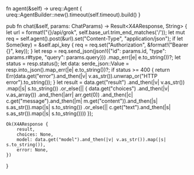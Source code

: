 fn agent(&self) -> ureq::Agent {
    ureq::AgentBuilder::new().timeout(self.timeout).build()
}

pub fn chat(&self, params: ChatParams) -> Result<X4AResponse, String> {
    let url = format!("{}/api/grok", self.base_url.trim_end_matches('/'));
    let mut req = self.agent().post(&url).set("Content-Type", "application/json");
    if let Some(key) = &self.api_key {
        req = req.set("Authorization", &format!("Bearer {}", key));
    }
    let resp = req.send_json(json!({"id": params.id, "type": params.r#type, "query": params.query}))
        .map_err(|e| e.to_string())?;
    let status = resp.status();
    let data: serde_json::Value = resp.into_json().map_err(|e| e.to_string())?;
    if status >= 400 {
        return Err(data.get("error").and_then(|v| v.as_str()).unwrap_or("HTTP error").to_string());
    }
    let result = data.get("result")
        .and_then(|v| v.as_str())
        .map(|s| s.to_string())
        .or_else(|| {
            data.get("choices")
                .and_then(|v| v.as_array())
                .and_then(|arr| arr.get(0))
                .and_then(|c| c.get("message").and_then(|m| m.get("content")).and_then(|s| s.as_str()).map(|s| s.to_string())
                    .or_else(|| c.get("text").and_then(|s| s.as_str()).map(|s| s.to_string())))
        });

    Ok(X4AResponse {
        result,
        choices: None,
        model: data.get("model").and_then(|v| v.as_str()).map(|s| s.to_string()),
        error: None,
    })
}
